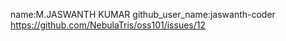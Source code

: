 name:M.JASWANTH KUMAR
github_user_name:jaswanth-coder
https://github.com/NebulaTris/oss101/issues/12
